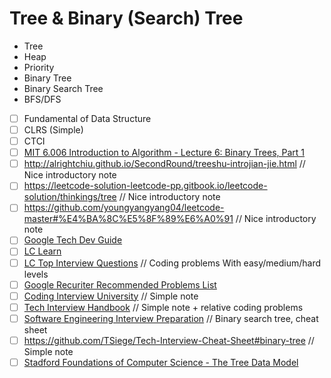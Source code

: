 # Tree & Binary (Search) Tree
* Tree
* Heap
* Priority
* Binary Tree
* Binary Search Tree
* BFS/DFS

- [ ] Fundamental of Data Structure
- [ ] CLRS (Simple)
- [ ] CTCI
- [ ] [MIT 6.006 Introduction to Algorithm - Lecture 6: Binary Trees, Part 1](https://ocw.mit.edu/courses/electrical-engineering-and-computer-science/6-006-introduction-to-algorithms-spring-2020/lecture-videos/lecture-6-binary-trees-part-1/)
- [ ] http://alrightchiu.github.io/SecondRound/treeshu-introjian-jie.html // Nice introductory note
- [ ] https://leetcode-solution-leetcode-pp.gitbook.io/leetcode-solution/thinkings/tree // Nice introductory note
- [ ] https://github.com/youngyangyang04/leetcode-master#%E4%BA%8C%E5%8F%89%E6%A0%91 // Nice introductory note
- [ ] [Google Tech Dev Guide](https://techdevguide.withgoogle.com/paths/data-structures-and-algorithms/#sequence-3)
- [ ] [LC Learn](https://leetcode.com/explore/learn/card/data-structure-tree/) 
- [ ] [LC Top Interview Questions](https://leetcode.com/explore/interview/card/top-interview-questions-easy/94/trees/) // Coding problems With easy/medium/hard levels
- [ ] [Google Recuriter Recommended Problems List](https://turingplanet.org/2020/09/18/leetcode_planning_list/#Tree) 
- [ ] [Coding Interview University](https://github.com/jwasham/coding-interview-university#trees) // Simple note
- [ ] [Tech Interview Handbook](https://www.techinterviewhandbook.org/algorithms/tree) // Simple note + relative coding problems
- [ ] [Software Engineering Interview Preparation](https://github.com/orrsella/soft-eng-interview-prep/blob/master/topics/data-structures.md#binary-search-trees) // Binary search tree, cheat sheet
- [ ] https://github.com/TSiege/Tech-Interview-Cheat-Sheet#binary-tree // Simple note
- [ ] [Stadford Foundations of Computer Science - The Tree Data Model](http://infolab.stanford.edu/~ullman/focs/ch05.pdf)
